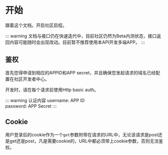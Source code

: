 # 开始
跟着这个文档，开启社区启程。

::: warning
文档与接口仍在快速迭代中，目前社区仍然为Beta内测状态，接口返回内容可能随时会出现改动。目前暂不推荐使用本API开发多端APP。
:::

## 鉴权
首先您得申请到相应的APPID和APP secret，并且确保您发起请求的域名已经配置在社区开发者中心。

开发时，请在每个请求前使用Http basic auth。

::: warning 认证内容
username: APP ID  
password: APP Secret
:::

## Cookie
用户登录后的cookie作为一个`get`参数附带在请求的URL中，无论该请求是post还是get还是post，凡是需要cookie的，URL中都必须带上cookie参数，否则无法鉴权。

